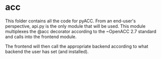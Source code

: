 # acc

This folder contains all the code for pyACC. From an end-user's perspective,
api.py is the only module that will be used. This module multiplexes the
@acc decorator according to the ~OpenACC 2.7 standard and calls into the
frontend module.

The frontend will then call the appropriate backend according to what
backend the user has set (and installed).
